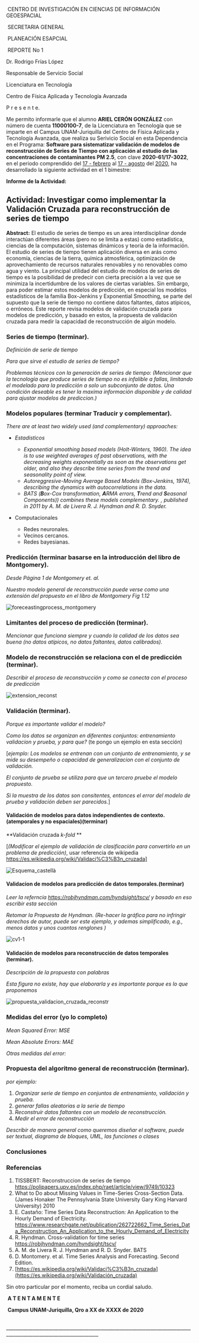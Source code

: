 ​			 CENTRO DE INVESTIGACIÓN EN CIENCIAS DE INFORMACIÓN GEOESPACIAL

​																											SECRETARIA GENERAL

​																										PLANEACIÓN ESAPCIAL

​																														REPORTE No 1



Dr. Rodrigo Frías López

Responsable de Servicio Social 

Licenciatura en Tecnología

Centro de Física Aplicada y Tecnología Avanzada

P r e s e n t e.



Me permito informarle que el alumno **ARIEL CERÓN GONZÁLEZ** con número de cuenta **11000100-7**, de la Licenciatura en Tecnología que se imparte en el Campus UNAM-Juriquilla del Centro de Física Aplicada y Tecnología Avanzada, que realiza su Serivicio Social en esta Dependencia en el Programa: **Software para sistematizar validación de modelos de reconstrucción de Series de Tiempo con aplicación al estudio de las concentraciones de contaminantes PM 2.5**, con clave **2020-61/17-3022**, en el periodo comprendido del <u>17 - febrero</u> al  <u>17 - agosto</u> del <u>2020</u>, ha desarrollado la siguiente actividad en el 1 bimestre:



**Informe de la Actividad:**

## Actividad: Investigar como implementar la Validación Cruzada para reconstrucción de series de tiempo

**Abstract:** El estudio de series de tiempo es un area interdisciplinar donde interactúan diferentes áreas (pero no se limita a estas) como estadística, ciencias de la computación, sistemas dinámicos y teoría de la información. El estudio de series de tiempo tienen aplicación diversa en arás como economía, ciencias de la tierra, química atmosférica, optimización de aprovechamiento de recursos naturales renovables y no renovables como agua y viento. La principal utilidad del estudio de modelos de series de tiempo es la posibilidad de predecir con cierta precisión a la vez que se minimiza la incertidumbre de los valores de ciertas variables. Sin embargo, para poder estimar estos modelos de predicción, en especial los modelos estadísticos de la familia Box-Jenkins y Exponential Smoothing, se parte del supuesto que la serie de tiempo no contiene datos faltantes, datos atípicos, o erróneos. Este reporte revisa modelos de validación cruzada para modelos de predicción, y basado en estos, la propuesta de validación cruzada para medir la capacidad de reconstrucción de algún modelo. 

### Series de tiempo (terminar).

*Definición de serie de tiempo*

*Para que sirve el estudio de series de tiempo?*

*Problemas técnicos con la generación de series de tiempo:  (Mencionar que la tecnología que produce series de tiempo no es infalible a fallas, limitando el modelado para la predicción a solo un subconjunto de datos. Una condición deseable es tener la maxima información disponible y de calidad para ajustar modelos de prediccion.)*

### Modelos populares (terminar Traducir y complementar).

*There are at least two widely used (and complementary) approaches:*

*   *Estadisticos*
    *    *Exponential smoothing based models (Holt-Winters, 1960). The idea is to use weighted averages of past observations, with the decreasing weights exponentially as soon as the observations get older, and also they describe time series from the trend and seasonality point of view.*
    *   *Autoreggresive-Moving Average Based Models (Box-Jenkins, 1974), describing the dynamics with autocorrelations in the data.*
    *   *BATS (**B**ox-Cox transformation, **A**RMA errors, **T**rend and **S**easonal Components)) combines these models complementary. , published in 2011 by A. M. de Livera R. J. Hyndman and R. D. Snyder.*

*   Computacionales
    *   Redes neuronales.
    *   Vecinos cercanos.
    *   Redes bayesianas.

### Predicción (terminar basarse en la introducción del libro de Montgomery).

*Desde Página 1 de Montgomery et. al.*

*Nuestro modelo general de reconstrucción puede verse como una extensión del  propuesto en el libro de Montgomery Fig 1.12*

![foreceastingprocess_montgomery](imagenes/foreceastingprocess_montgomery.png)



### Limitantes del proceso de predicción (terminar).

*Mencionar que funciona siempre y cuando la calidad de los datos sea buena (no datos atípicos, no datos faltantes, datos calibrados).*

### Modelo de reconstrucción se relaciona con el de predicción (terminar).

*Describir el proceso de reconstrucción y como se conecta con el proceso de predicción*



![extension_reconst](imagenes/extension_reconst.jpg)



### Validación (terminar).

*Porque es importante validar el modelo?* 

*Como los datos se organizan en diferentes conjuntos: entrenamiento validacion y prueba, y para que?* (te pongo un ejemplo en esta sección)

[*ejemplo: Los modelos se entrenan con un conjunto de entrenamiento, y se mide su desempeño o capacidad de generalizacion con el conjunto de validación.*

*El conjunto de prueba se utiliza para que un tercero pruebe el modelo propuesto.* 

*Si la muestra de los datos son consitentes, entonces el error del modelo de prueba y validación deben ser parecidos.*]

#### Validación de modelos para datos independientes de contexto. (atemporales y no espaciales)(terminar)



**Validación cruzada *$k$-fold* **

[*(Modificar el ejemplo de validación de clasificación para convertirlo en un problema de predicción)*, usar referencia de wikipedia https://es.wikipedia.org/wiki/Validaci%C3%B3n_cruzada]

![Esquema_castellà](imagenes/Esquema_castella.jpg)

#### Validacion de modelos para predicción de datos temporales.(terminar)

*Leer la referncia https://robjhyndman.com/hyndsight/tscv/ y basado en eso escribir esta sección*

*Retomar la Propuesta de Hyndman. (Re-hacer la gráfica para no infringir derechos de autor, puede ser este ejemplo, y ademas simplificado, e.g., menos datos y unos cuantos renglones )*



![cv1-1](imagenes/cv1-1.png)

#### Validación de modelos para reconstrucción de datos temporales (terminar).

*Descripción de la propuesta con palabras*

*Esta figura no existe, hay que elaborarla y es importante porque es lo que proponemos*

![propuesta_validacion_cruzada_reconstr](imagenes/propuesta_validacion_cruzada_reconstr.png)



### Medidas del error (yo lo completo)

*Mean Squared Error: MSE*

*Mean Absolute Errors: MAE*

*Otras medidas del error:*

### Propuesta del algoritmo general de reconstrucción (terminar).

*por ejemplo:*

1.  *Organizar serie de tiempo en conjuntos de entrenamiento, validación y prueba.*
2.  *generar fallas aleatorias a la serie de tiempo*
3.  *Reconstruir datos faltantes con un modelo de reconstrucción.*
4.  *Medir el error de reconstrucción*

*Describir de manera general como queremos diseñar el software, puede ser textual, diagrama de bloques, UML, las funciones o clases*

### Conclusiones



### Referencias

1. TISSBERT: Reconstruccion de series de tiempo https://polipapers.upv.es/index.php/raet/article/view/9749/10323
2. What to Do about Missing Values in Time-Series Cross-Section Data. (James Honaker The Pennsylvania State University Gary King Harvard University) 2010
3. E. Castaño: Time Series Data Reconstruction: An Application to the Hourly Demand of Electricity. https://www.researchgate.net/publication/262722662_Time_Series_Data_Reconstruction_An_Application_to_the_Hourly_Demand_of_Electricity
4. R. Hyndman. Cross-validation for time series https://robjhyndman.com/hyndsight/tscv/
5.  A. M. de Livera R. J. Hyndman and R. D. Snyder. BATS
6. D. Montomery. et al. Time Series Analysis and Forecasting. Second Edition.
7. [https://es.wikipedia.org/wiki/Validaci%C3%B3n_cruzada](https://es.wikipedia.org/wiki/Validación_cruzada)



Sin otro particular por el momento, reciba un cordial saludo.



​														**A T E N T A M E N T E**

​							**Campus UNAM-Juriquilla, Qro a XX de XXXX de 2020**



​											_____________________________________________________________________________________________________________________